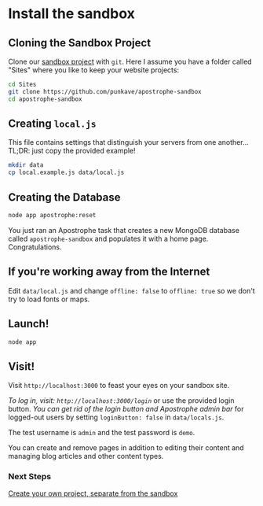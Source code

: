 # Install the sandbox

## Cloning the Sandbox Project

Clone our [sandbox project](https://github.com/punkave/apostrophe-sandbox) with `git`. Here I assume you have a folder called "Sites" where you like to keep your website projects:

```bash
cd Sites
git clone https://github.com/punkave/apostrophe-sandbox
cd apostrophe-sandbox
```

## Creating `local.js`

This file contains settings that distinguish your servers from one another... TL;DR: just copy the provided example!

```bash
mkdir data
cp local.example.js data/local.js
```

## Creating the Database

```bash
node app apostrophe:reset
```

You just ran an Apostrophe task that creates a new MongoDB database called `apostrophe-sandbox` and populates it with a home page. Congratulations.


## If you're working away from the Internet

Edit `data/local.js` and change `offline: false` to `offline: true` so we don't try to load fonts or maps.

## Launch!

```bash
node app
```

## Visit!

Visit `http://localhost:3000` to feast your eyes on your sandbox site.

*To log in, visit: `http://localhost:3000/login`* or use the provided login button. *You can get rid of the login button and Apostrophe admin bar* for logged-out users by setting `loginButton: false` in `data/locals.js`.

The test username is `admin` and the test password is `demo`.

You can create and remove pages in addition to editing their content and managing blog articles and other content types.

### Next Steps

[Create your own project, separate from the sandbox](create-your-own.html)
